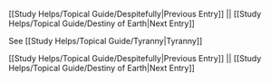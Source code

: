 [[Study Helps/Topical Guide/Despitefully|Previous Entry]]  ||  [[Study Helps/Topical Guide/Destiny of Earth|Next Entry]]

 See [[Study Helps/Topical Guide/Tyranny|Tyranny]]

[[Study Helps/Topical Guide/Despitefully|Previous Entry]]  ||  [[Study Helps/Topical Guide/Destiny of Earth|Next Entry]]